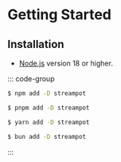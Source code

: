 # Getting Started
## Installation

- [Node.js](https://nodejs.org/) version 18 or higher.

::: code-group

```sh [npm]
$ npm add -D streampot
```

```sh [pnpm]
$ pnpm add -D streampot
```

```sh [yarn]
$ yarn add -D streampot
```

```sh [bun]
$ bun add -D streampot
```

:::
